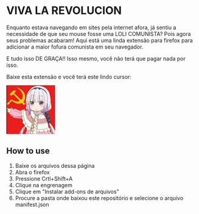# VIVA LA REVOLUCION

Enquanto estava navegando em sites pela internet afora, já sentiu a necessidade de que seu mouse fosse uma LOLI COMUNISTA? Pois agora seus problemas acabaram! Aqui está uma linda extensão para firefox para adicionar a maior fofura comunista em seu navegador.

E tudo isso DE GRAÇA!! Isso mesmo, você não terá que pagar nada por isso.

Baixe esta extensão e você terá este lindo cursor:

![communist loli](icons/communist-loli.jpg)

## How to use

1. Baixe os arquivos dessa página
2. Abra o firefox
3. Pressione Crtl+Shift+A
4. Clique na engrenagem
5. Clique em "Instalar add-ons de arquivos"
6. Procure a pasta onde baixou este repositório e selecione o arquivo manifest.json
